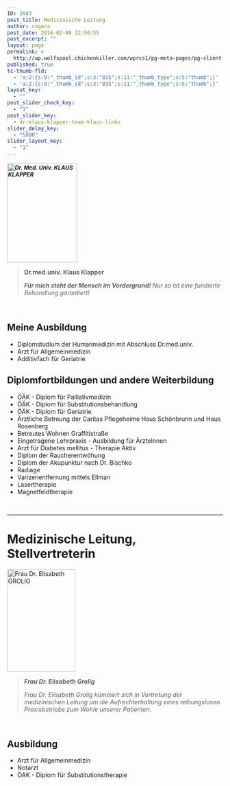 ```yaml
---
ID: 2083
post_title: Medizinische Leitung
author: rogera
post_date: 2016-02-08 12:50:55
post_excerpt: ""
layout: page
permalink: >
  http://wp.wolfspool.chickenkiller.com/wprcs1/pg-meta-pages/pg-client-pages-rmz/home/leitung/
published: true
tc-thumb-fld:
  - 'a:2:{s:9:"_thumb_id";s:3:"835";s:11:"_thumb_type";s:5:"thumb";}'
  - 'a:2:{s:9:"_thumb_id";s:3:"835";s:11:"_thumb_type";s:5:"thumb";}'
layout_key:
  - ""
post_slider_check_key:
  - "1"
post_slider_key:
  - dr-klaus-klapper-team-klaus-links
slider_delay_key:
  - "5000"
slider_layout_key:
  - "1"
---
```

<b><i><span style="font-size: small;"><img class="ngg-singlepic ngg-none alignright" src="http://wp.wolfspool.chickenkiller.com/wpasecms/wp-content/uploads/2016/02/klaus-2.jpg" alt="Dr. Med. Univ. KLAUS KLAPPER" width="163" height="231" /></span></i></b>

<blockquote><strong>Dr.med.univ. Klaus Klapper</strong>

<b><i>Für mich steht der Mensch im Vordergrund!
</i></b><i>Nur so ist eine fundierte Behandlung garantiert!
</i></blockquote>

&nbsp;

<h2>Meine Ausbildung</h2>

<ul>
    <li>Diplomstudium der Humanmedizin mit Abschluss Dr.med.univ.</li>
    <li>Arzt für Allgemeinmedizin</li>
    <li>Additivfach für Geriatrie</li>
</ul>

<h2>Diplomfortbildungen und andere Weiterbildung</h2>

<ul>
    <li>ÖÄK - Diplom für Palliativmedizin</li>
    <li>ÖÄK - Diplom für Substitutionsbehandlung</li>
    <li>ÖÄK - Diplom für Geriatrie</li>
    <li>Ärztliche Betreung der Caritas Pflegeheime Haus Schönbrunn und Haus Rosenberg</li>
    <li>Betreutes Wohnen Graffitistraße</li>
    <li>Eingetragene Lehrpraxis - Ausbildung für ÄrzteInnen</li>
    <li>Arzt für Diabetes mellitus - Therapie Aktiv</li>
    <li>Diplom der Raucherentwöhung</li>
    <li>Diplom der Akupunktur nach Dr. Bischko</li>
    <li>Radiage</li>
    <li>Varizenentfernung mittels Ellman</li>
    <li>Lasertherapie</li>
    <li>Magnetfeldtherapie</li>
</ul>

&nbsp;

<hr />

<h1>Medizinische Leitung, Stellvertreterin</h1>

<img class="alignright wp-image-1308" src="http://wp.wolfspool.chickenkiller.com/wpasecms/wp-content/uploads/2016/03/Neue-Ärztin-1_2k-200x300.jpg" alt="Frau Dr. Elisabeth GROLIG" width="159" height="239" />

<blockquote><strong><i>Frau Dr. Elisabeth Grolig</i><i>
</i></strong>

<i>Frau Dr. Elisabeth Grolig kümmert sich in Vertretung der medizinischen Leitung um die Aufrechterhaltung eines reibungslosen Praxisbetriebs zum Wohle unserer Patienten.</i></blockquote>

&nbsp;

<h2>Ausbildung</h2>

<ul>
    <li>Arzt für Allgemeinmedizin</li>
    <li>Notarzt</li>
    <li>ÖAK - Diplom für Substitutionstherapie</li>
</ul>
